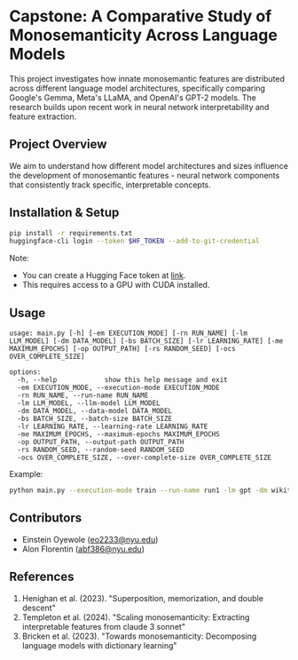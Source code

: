 # Capstone: A Comparative Study of Monosemanticity Across Language Models

This project investigates how innate monosemantic features are distributed across different language model architectures, specifically comparing Google's Gemma, Meta's LLaMA, and OpenAI's GPT-2 models. The research builds upon recent work in neural network interpretability and feature extraction.

## Project Overview

We aim to understand how different model architectures and sizes influence the development of monosemantic features - neural network components that consistently track specific, interpretable concepts.

## Installation & Setup

```bash
pip install -r requirements.txt
huggingface-cli login --token $HF_TOKEN --add-to-git-credential
```
Note: 
- You can create a Hugging Face token at [link](https://huggingface.co/docs/hub/security-tokens).
- This requires access to a GPU with CUDA installed.

## Usage

```
usage: main.py [-h] [-em EXECUTION_MODE] [-rn RUN_NAME] [-lm LLM_MODEL] [-dm DATA_MODEL] [-bs BATCH_SIZE] [-lr LEARNING_RATE] [-me MAXIMUM_EPOCHS] [-op OUTPUT_PATH] [-rs RANDOM_SEED] [-ocs OVER_COMPLETE_SIZE]

options:
  -h, --help            show this help message and exit
  -em EXECUTION_MODE, --execution-mode EXECUTION_MODE
  -rn RUN_NAME, --run-name RUN_NAME
  -lm LLM_MODEL, --llm-model LLM_MODEL
  -dm DATA_MODEL, --data-model DATA_MODEL
  -bs BATCH_SIZE, --batch-size BATCH_SIZE
  -lr LEARNING_RATE, --learning-rate LEARNING_RATE
  -me MAXIMUM_EPOCHS, --maximum-epochs MAXIMUM_EPOCHS
  -op OUTPUT_PATH, --output-path OUTPUT_PATH
  -rs RANDOM_SEED, --random-seed RANDOM_SEED
  -ocs OVER_COMPLETE_SIZE, --over-complete-size OVER_COMPLETE_SIZE

```

Example:
```bash
python main.py --execution-mode train --run-name run1 -lm gpt -dm wikitext --maximum-epoch 100 -ocs 5
```

## Contributors

- Einstein Oyewole (eo2233@nyu.edu)
- Alon Florentin (abf386@nyu.edu)

## References

1. Henighan et al. (2023). "Superposition, memorization, and double descent"
2. Templeton et al. (2024). "Scaling monosemanticity: Extracting interpretable features from claude 3 sonnet"
3. Bricken et al. (2023). "Towards monosemanticity: Decomposing language models with dictionary learning"